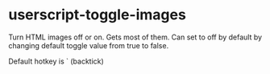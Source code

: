 # userscript-toggle-images
Turn HTML images off or on. Gets most of them. Can set to off by default by changing default toggle value from true to false.

Default hotkey is \` (backtick)
